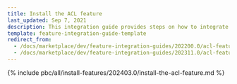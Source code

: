 ```yaml
---
title: Install the ACL feature
last_updated: Sep 7, 2021
description: This integration guide provides steps on how to integrate the ACL feature into a Spryker project.
template: feature-integration-guide-template
redirect_from:
  - /docs/marketplace/dev/feature-integration-guides/202200.0/acl-feature-integration.html
  - /docs/marketplace/dev/feature-integration-guides/202311.0/acl-feature-integration.html   
---
```


{% include pbc/all/install-features/202403.0/install-the-acl-feature.md %} <!-- To edit, see /_includes/pbc/all/install-features/202403.0/install-the-acl-feature.md -->
